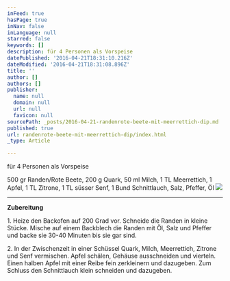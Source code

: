```yaml
---
inFeed: true
hasPage: true
inNav: false
inLanguage: null
starred: false
keywords: []
description: für 4 Personen als Vorspeise
datePublished: '2016-04-21T18:31:10.216Z'
dateModified: '2016-04-21T18:31:08.896Z'
title: ''
author: []
authors: []
publisher:
  name: null
  domain: null
  url: null
  favicon: null
sourcePath: _posts/2016-04-21-randenrote-beete-mit-meerrettich-dip.md
published: true
url: randenrote-beete-mit-meerrettich-dip/index.html
_type: Article

---
```

für 4 Personen als Vorspeise

500 gr Randen/Rote Beete, 200 g Quark, 50 ml Milch, 1 TL Meerrettich, 1 Apfel, 1 TL Zitrone, 1 TL süsser Senf, 1 Bund Schnittlauch, Salz, Pfeffer, Öl
![](https://the-grid-user-content.s3-us-west-2.amazonaws.com/1645ea9c-4ab1-4b30-963e-7a3678696b1e.jpg)

****

**Zubereitung**

1\. Heize den Backofen auf 200 Grad vor. Schneide die Randen in kleine Stücke. Mische auf einem Backblech die Randen mit Öl, Salz und Pfeffer und backe sie 30-40 Minuten bis sie gar sind.

2\. In der Zwischenzeit in einer Schüssel Quark, Milch, Meerrettich, Zitrone und Senf vermischen. Apfel schälen, Gehäuse ausschneiden und vierteln. Einen halben Apfel mit einer Reibe fein zerkleinern und dazugeben. Zum Schluss den Schnittlauch klein schneiden und dazugeben.
